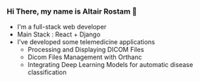 ### Hi There, my name is Altair Rostam :pizza:

* I'm a full-stack web developer
* Main Stack : React + Django
* I've developed some telemedicine applications
  * Processing and Displaying DICOM Files
  * Dicom Files Management with Orthanc
  * Integrating Deep Learning Models for automatic disease classification
